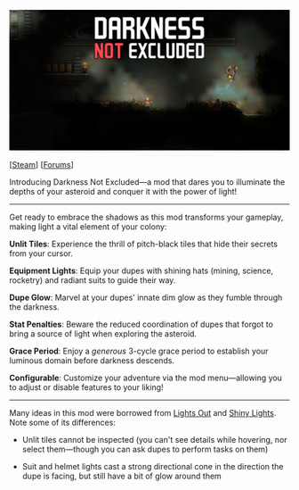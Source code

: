 ![Darkness Not Excluded](./assets/banner-4096.jpg)

[[Steam](https://steamcommunity.com/sharedfiles/filedetails/?id=2964969010)] [[Forums](https://forums.kleientertainment.com/forums/topic/147292-new-mod-darkness-not-excluded-eg-lights-out-shiny-lights-w-tweaks/)]

Introducing Darkness Not Excluded—a mod that dares you to illuminate the depths of your asteroid and conquer it with the power of light!

---

Get ready to embrace the shadows as this mod transforms your gameplay, making light a vital element of your colony:

**Unlit Tiles**: Experience the thrill of pitch-black tiles that hide their secrets from your cursor.

**Equipment Lights**: Equip your dupes with shining hats (mining, science, rocketry) and radiant suits to guide their way.

**Dupe Glow**: Marvel at your dupes' innate dim glow as they fumble through the darkness.

**Stat Penalties**: Beware the reduced coordination of dupes that forgot to bring a source of light when exploring the asteroid.

**Grace Period**: Enjoy a _generous_ 3-cycle grace period to establish your luminous domain before darkness descends.

**Configurable**: Customize your adventure via the mod menu—allowing you to adjust or disable features to your liking!

---

Many ideas in this mod were borrowed from [Lights Out](https://steamcommunity.com/sharedfiles/filedetails/?id=1860377458) and [Shiny Lights](https://steamcommunity.com/sharedfiles/filedetails/?id=1949320130). Note some of its differences:

* Unlit tiles cannot be inspected (you can't see details while hovering, nor select them—though you can ask dupes to perform tasks on them)

* Suit and helmet lights cast a strong directional cone in the direction the dupe is facing, but still have a bit of glow around them
